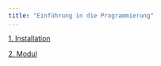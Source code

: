 ```yaml
---
title: "Einführung in die Programmierung"
...
```


[1. Installation](1-installation/)

[2. Modul](2-modul/)